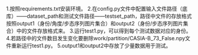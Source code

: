 1.按照requirements.txt安装环境。
2.在config.py文件中配置输入文件路径（底库）——dataset_path和测试文件路径——testset_path，路径中文件的存放格式按照output1（身份/角度/步态序列图片集合）和output2（身份/步态序列图片集合）中的文件存放格式来。
3.运行test1.py，可以得到每个测试数据对应的身份。
4.若路径中的文件数目发生变化要删除work/partition/CASIA-B_73_False.npy文件重新运行test1.py。
5.output1和output2中存放了少量数据用于测试。